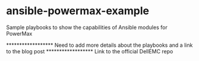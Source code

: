 # ansible-powermax-example
Sample playbooks to show the capabilities of Ansible modules for PowerMax

****************** Need to add more details about the playbooks and a link to the blog post
****************** Link to the official DellEMC repo
